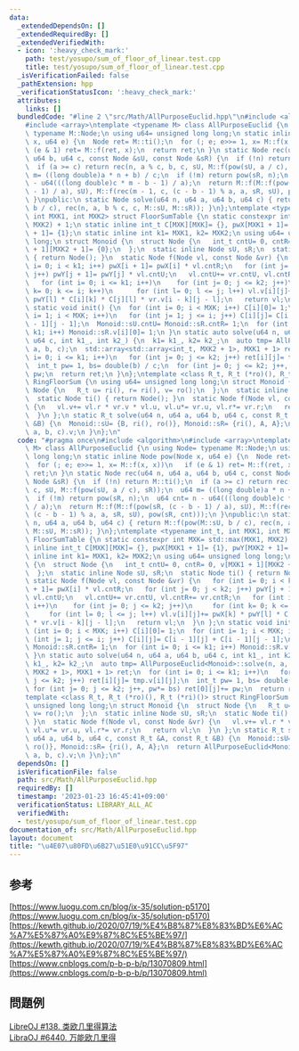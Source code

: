 ```yaml
---
data:
  _extendedDependsOn: []
  _extendedRequiredBy: []
  _extendedVerifiedWith:
  - icon: ':heavy_check_mark:'
    path: test/yosupo/sum_of_floor_of_linear.test.cpp
    title: test/yosupo/sum_of_floor_of_linear.test.cpp
  _isVerificationFailed: false
  _pathExtension: hpp
  _verificationStatusIcon: ':heavy_check_mark:'
  attributes:
    links: []
  bundledCode: "#line 2 \"src/Math/AllPurposeEuclid.hpp\"\n#include <algorithm>\n\
    #include <array>\ntemplate <typename M> class AllPurposeEuclid {\n using Node=\
    \ typename M::Node;\n using u64= unsigned long long;\n static inline Node pow(Node\
    \ x, u64 e) {\n  Node ret= M::ti();\n  for (; e; e>>= 1, x= M::f(x, x))\n   if\
    \ (e & 1) ret= M::f(ret, x);\n  return ret;\n }\n static Node rec(u64 n, u64 a,\
    \ u64 b, u64 c, const Node &sU, const Node &sR) {\n  if (!n) return M::ti();\n\
    \  if (a >= c) return rec(n, a % c, b, c, sU, M::f(pow(sU, a / c), sR));\n  u64\
    \ m= ((long double)a * n + b) / c;\n  if (!m) return pow(sR, n);\n  u64 cnt= n\
    \ - u64(((long double)c * m - b - 1) / a);\n  return M::f(M::f(pow(sR, (c - b\
    \ - 1) / a), sU), M::f(rec(m - 1, c, (c - b - 1) % a, a, sR, sU), pow(sR, cnt)));\n\
    \ }\npublic:\n static Node solve(u64 n, u64 a, u64 b, u64 c) { return M::f(pow(M::sU,\
    \ b / c), rec(n, a, b % c, c, M::sU, M::sR)); }\n};\ntemplate <typename int_t,\
    \ int MXK1, int MXK2> struct FloorSumTable {\n static constexpr int MXK= std::max(MXK1,\
    \ MXK2) + 1;\n static inline int_t C[MXK][MXK]= {}, pwX[MXK1 + 1]= {1}, pwY[MXK2\
    \ + 1]= {1};\n static inline int k1= MXK1, k2= MXK2;\n using u64= unsigned long\
    \ long;\n struct Monoid {\n  struct Node {\n   int_t cntU= 0, cntR= 0, v[MXK1\
    \ + 1][MXK2 + 1]= {0};\n  };\n  static inline Node sU, sR;\n  static Node ti()\
    \ { return Node(); }\n  static Node f(Node vl, const Node &vr) {\n   for (int\
    \ i= 0; i < k1; i++) pwX[i + 1]= pwX[i] * vl.cntR;\n   for (int j= 0; j < k2;\
    \ j++) pwY[j + 1]= pwY[j] * vl.cntU;\n   vl.cntU+= vr.cntU, vl.cntR+= vr.cntR;\n\
    \   for (int i= 0; i <= k1; i++)\n    for (int j= 0; j <= k2; j++)\n     for (int\
    \ k= 0; k <= i; k++)\n      for (int l= 0; l <= j; l++) vl.v[i][j]+= pwX[k] *\
    \ pwY[l] * C[i][k] * C[j][l] * vr.v[i - k][j - l];\n   return vl;\n  }\n };\n\
    \ static void init() {\n  for (int i= 0; i < MXK; i++) C[i][0]= 1;\n  for (int\
    \ i= 1; i < MXK; i++)\n   for (int j= 1; j <= i; j++) C[i][j]= C[i - 1][j] + C[i\
    \ - 1][j - 1];\n  Monoid::sU.cntU= Monoid::sR.cntR= 1;\n  for (int i= 0; i <=\
    \ k1; i++) Monoid::sR.v[i][0]= 1;\n }\n static auto solve(u64 n, u64 a, u64 b,\
    \ u64 c, int k1_, int k2_) {\n  k1= k1_, k2= k2_;\n  auto tmp= AllPurposeEuclid<Monoid>::solve(n,\
    \ a, b, c);\n  std::array<std::array<int_t, MXK2 + 1>, MXK1 + 1> ret;\n  for (int\
    \ i= 0; i <= k1; i++)\n   for (int j= 0; j <= k2; j++) ret[i][j]= tmp.v[i][j];\n\
    \  int_t pw= 1, bs= double(b) / c;\n  for (int j= 0; j <= k2; j++, pw*= bs) ret[0][j]+=\
    \ pw;\n  return ret;\n }\n};\ntemplate <class R_t, R_t (*ro)(), R_t (*ri)()> struct\
    \ RingFloorSum {\n using u64= unsigned long long;\n struct Monoid {\n  struct\
    \ Node {\n   R_t u= ri(), r= ri(), v= ro();\n  };\n  static inline Node sU, sR;\n\
    \  static Node ti() { return Node(); }\n  static Node f(Node vl, const Node &vr)\
    \ {\n   vl.v+= vl.r * vr.v * vl.u, vl.u*= vr.u, vl.r*= vr.r;\n   return vl;\n\
    \  }\n };\n static R_t solve(u64 n, u64 a, u64 b, u64 c, const R_t &A, const R_t\
    \ &B) {\n  Monoid::sU= {B, ri(), ro()}, Monoid::sR= {ri(), A, A};\n  return AllPurposeEuclid<Monoid>::solve(n,\
    \ a, b, c).v;\n }\n};\n"
  code: "#pragma once\n#include <algorithm>\n#include <array>\ntemplate <typename\
    \ M> class AllPurposeEuclid {\n using Node= typename M::Node;\n using u64= unsigned\
    \ long long;\n static inline Node pow(Node x, u64 e) {\n  Node ret= M::ti();\n\
    \  for (; e; e>>= 1, x= M::f(x, x))\n   if (e & 1) ret= M::f(ret, x);\n  return\
    \ ret;\n }\n static Node rec(u64 n, u64 a, u64 b, u64 c, const Node &sU, const\
    \ Node &sR) {\n  if (!n) return M::ti();\n  if (a >= c) return rec(n, a % c, b,\
    \ c, sU, M::f(pow(sU, a / c), sR));\n  u64 m= ((long double)a * n + b) / c;\n\
    \  if (!m) return pow(sR, n);\n  u64 cnt= n - u64(((long double)c * m - b - 1)\
    \ / a);\n  return M::f(M::f(pow(sR, (c - b - 1) / a), sU), M::f(rec(m - 1, c,\
    \ (c - b - 1) % a, a, sR, sU), pow(sR, cnt)));\n }\npublic:\n static Node solve(u64\
    \ n, u64 a, u64 b, u64 c) { return M::f(pow(M::sU, b / c), rec(n, a, b % c, c,\
    \ M::sU, M::sR)); }\n};\ntemplate <typename int_t, int MXK1, int MXK2> struct\
    \ FloorSumTable {\n static constexpr int MXK= std::max(MXK1, MXK2) + 1;\n static\
    \ inline int_t C[MXK][MXK]= {}, pwX[MXK1 + 1]= {1}, pwY[MXK2 + 1]= {1};\n static\
    \ inline int k1= MXK1, k2= MXK2;\n using u64= unsigned long long;\n struct Monoid\
    \ {\n  struct Node {\n   int_t cntU= 0, cntR= 0, v[MXK1 + 1][MXK2 + 1]= {0};\n\
    \  };\n  static inline Node sU, sR;\n  static Node ti() { return Node(); }\n \
    \ static Node f(Node vl, const Node &vr) {\n   for (int i= 0; i < k1; i++) pwX[i\
    \ + 1]= pwX[i] * vl.cntR;\n   for (int j= 0; j < k2; j++) pwY[j + 1]= pwY[j] *\
    \ vl.cntU;\n   vl.cntU+= vr.cntU, vl.cntR+= vr.cntR;\n   for (int i= 0; i <= k1;\
    \ i++)\n    for (int j= 0; j <= k2; j++)\n     for (int k= 0; k <= i; k++)\n \
    \     for (int l= 0; l <= j; l++) vl.v[i][j]+= pwX[k] * pwY[l] * C[i][k] * C[j][l]\
    \ * vr.v[i - k][j - l];\n   return vl;\n  }\n };\n static void init() {\n  for\
    \ (int i= 0; i < MXK; i++) C[i][0]= 1;\n  for (int i= 1; i < MXK; i++)\n   for\
    \ (int j= 1; j <= i; j++) C[i][j]= C[i - 1][j] + C[i - 1][j - 1];\n  Monoid::sU.cntU=\
    \ Monoid::sR.cntR= 1;\n  for (int i= 0; i <= k1; i++) Monoid::sR.v[i][0]= 1;\n\
    \ }\n static auto solve(u64 n, u64 a, u64 b, u64 c, int k1_, int k2_) {\n  k1=\
    \ k1_, k2= k2_;\n  auto tmp= AllPurposeEuclid<Monoid>::solve(n, a, b, c);\n  std::array<std::array<int_t,\
    \ MXK2 + 1>, MXK1 + 1> ret;\n  for (int i= 0; i <= k1; i++)\n   for (int j= 0;\
    \ j <= k2; j++) ret[i][j]= tmp.v[i][j];\n  int_t pw= 1, bs= double(b) / c;\n \
    \ for (int j= 0; j <= k2; j++, pw*= bs) ret[0][j]+= pw;\n  return ret;\n }\n};\n\
    template <class R_t, R_t (*ro)(), R_t (*ri)()> struct RingFloorSum {\n using u64=\
    \ unsigned long long;\n struct Monoid {\n  struct Node {\n   R_t u= ri(), r= ri(),\
    \ v= ro();\n  };\n  static inline Node sU, sR;\n  static Node ti() { return Node();\
    \ }\n  static Node f(Node vl, const Node &vr) {\n   vl.v+= vl.r * vr.v * vl.u,\
    \ vl.u*= vr.u, vl.r*= vr.r;\n   return vl;\n  }\n };\n static R_t solve(u64 n,\
    \ u64 a, u64 b, u64 c, const R_t &A, const R_t &B) {\n  Monoid::sU= {B, ri(),\
    \ ro()}, Monoid::sR= {ri(), A, A};\n  return AllPurposeEuclid<Monoid>::solve(n,\
    \ a, b, c).v;\n }\n};\n"
  dependsOn: []
  isVerificationFile: false
  path: src/Math/AllPurposeEuclid.hpp
  requiredBy: []
  timestamp: '2023-01-23 16:45:41+09:00'
  verificationStatus: LIBRARY_ALL_AC
  verifiedWith:
  - test/yosupo/sum_of_floor_of_linear.test.cpp
documentation_of: src/Math/AllPurposeEuclid.hpp
layout: document
title: "\u4E07\u80FD\u6B27\u51E0\u91CC\u5F97"
---
```

## 参考
[https://www.luogu.com.cn/blog/ix-35/solution-p5170](https://www.luogu.com.cn/blog/ix-35/solution-p5170) \
[https://kewth.github.io/2020/07/19/%E4%B8%87%E8%83%BD%E6%AC%A7%E5%87%A0%E9%87%8C%E5%BE%97/](https://kewth.github.io/2020/07/19/%E4%B8%87%E8%83%BD%E6%AC%A7%E5%87%A0%E9%87%8C%E5%BE%97/) \
[https://www.cnblogs.com/p-b-p-b/p/13070809.html](https://www.cnblogs.com/p-b-p-b/p/13070809.html)

## 問題例
[LibreOJ #138. 类欧几里得算法](https://loj.ac/p/138) \
[LibraOJ #6440. 万能欧几里得](https://loj.ac/p/6440)